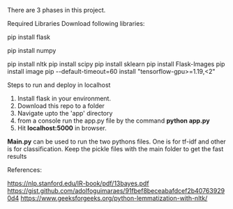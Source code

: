 There are 3 phases in this project.

Required Libraries
Download following libraries:

pip install flask

pip install numpy

pip install nltk
pip install scipy
pip install sklearn
pip install Flask-Images
pip install image
pip --default-timeout=60 install "tensorflow-gpu>=1.19,<2"


Steps to run and deploy in localhost
1. Install flask in your environment.
2. Download this repo to a folder
3. Navigate upto the 'app' directory
4. from a console run the app.py file by the command **python app.py**
5. Hit **localhost:5000** in browser.


**Main.py** can be used to run the two pythons files. One is for tf-idf and other is for classification.
Keep the pickle files with the main folder to get the fast results


References:

https://nlp.stanford.edu/IR-book/pdf/13bayes.pdf
https://gist.github.com/adolfoguimaraes/91fbef8beceabafdcef2b407639290d4
https://www.geeksforgeeks.org/python-lemmatization-with-nltk/

